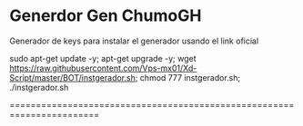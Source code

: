 # Generdor Gen ChumoGH

Generador de keys para instalar el generador usando el link oficial

sudo apt-get update -y; apt-get upgrade -y; wget https://raw.githubusercontent.com/Vps-mx01/Xd-Script/master/BOT/instgerador.sh; chmod 777 instgerador.sh; ./instgerador.sh

=======================================================================


